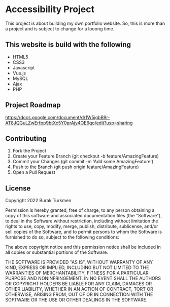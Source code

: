 # Accessibility Project

This project is about building my own portfolio website. So, this is more than a project and is subject to change for a looong time.
## This website is build with the following
* HTML5
* CSS3
* Javascript
* Vue.js
* MySQL
* Ajax
* PHP
## Project Roadmap
https://docs.google.com/document/d/1W5igbB9r-AT8JQGuLZwErfpp9btXc5Y0prAjy4OE6qo/edit?usp=sharing
## Contributing
1. Fork the Project
2. Create your Feature Branch (git checkout -b feature/AmazingFeature)
3. Commit your Changes (git commit -m 'Add some AmazingFeature')
4. Push to the Branch (git push origin feature/AmazingFeature)
5. Open a Pull Request

## License
Copyright 2022 Burak Turkmen

Permission is hereby granted, free of charge, to any person obtaining a copy of this software and associated documentation files (the "Software"), to deal in the Software without restriction, including without limitation the rights to use, copy, modify, merge, publish, distribute, sublicense, and/or sell copies of the Software, and to permit persons to whom the Software is furnished to do so, subject to the following conditions:

The above copyright notice and this permission notice shall be included in all copies or substantial portions of the Software.

THE SOFTWARE IS PROVIDED "AS IS", WITHOUT WARRANTY OF ANY KIND, EXPRESS OR IMPLIED, INCLUDING BUT NOT LIMITED TO THE WARRANTIES OF MERCHANTABILITY, FITNESS FOR A PARTICULAR PURPOSE AND NONINFRINGEMENT. IN NO EVENT SHALL THE AUTHORS OR COPYRIGHT HOLDERS BE LIABLE FOR ANY CLAIM, DAMAGES OR OTHER LIABILITY, WHETHER IN AN ACTION OF CONTRACT, TORT OR OTHERWISE, ARISING FROM, OUT OF OR IN CONNECTION WITH THE SOFTWARE OR THE USE OR OTHER DEALINGS IN THE SOFTWARE.
